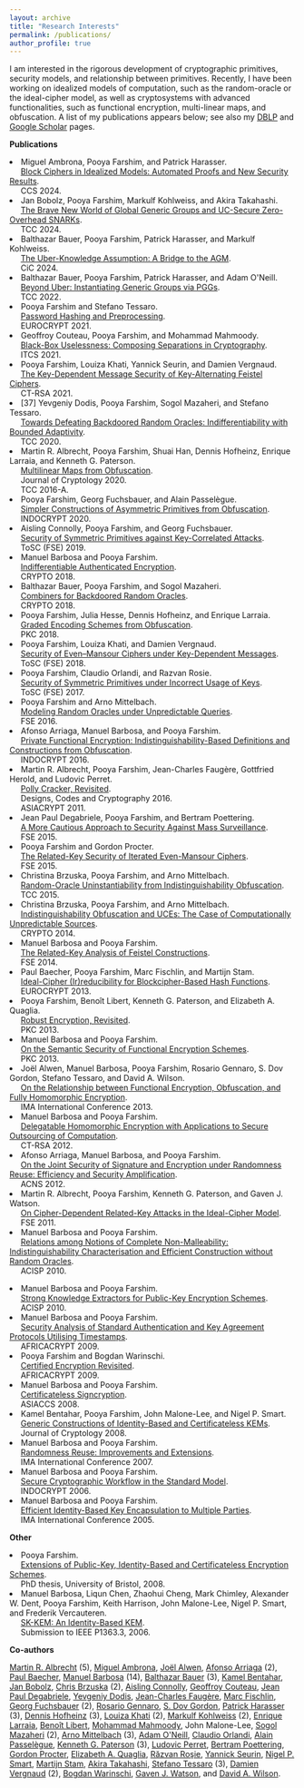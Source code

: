 ```yaml
---
layout: archive
title: "Research Interests"
permalink: /publications/
author_profile: true
---
```


<p>
	I am interested in the rigorous development of cryptographic primitives, security models, and relationship between primitives. Recently, I have been working on idealized models of computation, such as the random-oracle or the ideal-cipher model, as well as cryptosystems with advanced functionalities, such as functional encryption, multi-linear maps, and obfuscation. A list of my publications appears below; see also my <a href="http://www.informatik.uni-trier.de/~ley/db/indices/a-tree/f/Farshim:Pooya.html">DBLP</a> and <a href="http://scholar.google.com/citations?user=w_Pjc6MAAAAJ&amp;hl=en">Google Scholar</a> pages.
</p>
<p>
	<b>Publications</b>
</p>
<li>
	Miguel Ambrona, Pooya Farshim, and Patrick Harasser.<br>
	&nbsp;&nbsp;&nbsp;&nbsp; <a href="https://eprint.iacr.org/2024/">Block Ciphers in Idealized Models: Automated Proofs and New Security Results</a>.<br>
	&nbsp;&nbsp;&nbsp;&nbsp; CCS 2024.<br>
</li>
<li>
	Jan Bobolz, Pooya Farshim, Markulf Kohlweiss, and Akira Takahashi.<br>
	&nbsp;&nbsp;&nbsp;&nbsp; <a href="https://eprint.iacr.org/2024/818">The Brave New World of Global Generic Groups and UC-Secure Zero-Overhead SNARKs</a>.<br>
	&nbsp;&nbsp;&nbsp;&nbsp; TCC 2024.<br>
</li>
<li>
	Balthazar Bauer, Pooya Farshim, Patrick Harasser, and Markulf Kohlweiss.<br>
	&nbsp;&nbsp;&nbsp;&nbsp; <a href="https://eprint.iacr.org/2023/1601">The Uber-Knowledge Assumption: A Bridge to the AGM</a>.<br>
	&nbsp;&nbsp;&nbsp;&nbsp; CiC 2024.<br>
</li>
<li>
	Balthazar Bauer, Pooya Farshim, Patrick Harasser, and Adam O'Neill.<br>
	&nbsp;&nbsp;&nbsp;&nbsp; <a href="https://eprint.iacr.org/2022/1502">Beyond Uber: Instantiating Generic Groups via PGGs</a>.<br>
	&nbsp;&nbsp;&nbsp;&nbsp; TCC 2022.<br>
</li>
<li>
	Pooya Farshim and Stefano Tessaro.<br>
	&nbsp;&nbsp;&nbsp;&nbsp; <a href="https://iacr.org/cryptodb/data/paper.php?pubkey=30908">Password Hashing and Preprocessing</a>.<br>
	&nbsp;&nbsp;&nbsp;&nbsp; EUROCRYPT 2021.<br>
</li>
<li>
	Geoffroy Couteau, Pooya Farshim, and Mohammad Mahmoody.<br>
	&nbsp;&nbsp;&nbsp;&nbsp; <a href="https://eprint.iacr.org/2021/016">Black-Box Uselessness: Composing Separations in Cryptography</a>.<br>
	&nbsp;&nbsp;&nbsp;&nbsp; ITCS 2021.<br>
</li>
<li>
	Pooya Farshim, Louiza Khati, Yannick Seurin, and Damien Vergnaud.<br>
	&nbsp;&nbsp;&nbsp;&nbsp; <a href="https://eprint.iacr.org/2021/330">The Key-Dependent Message Security of Key-Alternating Feistel Ciphers</a>.<br>
	&nbsp;&nbsp;&nbsp;&nbsp; CT-RSA 2021.
</li>
<li>
	[37] Yevgeniy Dodis, Pooya Farshim, Sogol Mazaheri, and Stefano Tessaro.<br>
	&nbsp;&nbsp;&nbsp;&nbsp; <a href="https://eprint.iacr.org/2020/1199">Towards Defeating Backdoored Random Oracles: Indifferentiability with Bounded Adaptivity</a>.<br>
	&nbsp;&nbsp;&nbsp;&nbsp; TCC 2020.
</li>
<li>
	Martin R. Albrecht, Pooya Farshim, Shuai Han, Dennis Hofheinz, Enrique Larraia, and Kenneth G. Paterson.<br>
	&nbsp;&nbsp;&nbsp;&nbsp; <a href="https://eprint.iacr.org/2015/780">Multilinear Maps from Obfuscation</a>.<br>
	&nbsp;&nbsp;&nbsp;&nbsp; Journal of Cryptology 2020.<br> 
	&nbsp;&nbsp;&nbsp;&nbsp; TCC 2016-A.<br>
</li>
<li>
	Pooya Farshim, Georg Fuchsbauer, and Alain Passelègue.<br>
	&nbsp;&nbsp;&nbsp;&nbsp; <a href="https://eprint.iacr.org/2018/576">Simpler Constructions of Asymmetric Primitives from Obfuscation</a>.<br>
	&nbsp;&nbsp;&nbsp;&nbsp; INDOCRYPT 2020.
</li>
<li>
	Aisling Connolly, Pooya Farshim, and Georg Fuchsbauer.<br>
	&nbsp;&nbsp;&nbsp;&nbsp; <a href="https://eprint.iacr.org/2019/1000">Security of Symmetric Primitives against Key-Correlated Attacks</a>.<br>
	&nbsp;&nbsp;&nbsp;&nbsp; ToSC (FSE) 2019.
</li>
<li>
	Manuel Barbosa and Pooya Farshim.<br>
	&nbsp;&nbsp;&nbsp;&nbsp; <a href="https://eprint.iacr.org/2018/547">Indifferentiable Authenticated Encryption</a>.<br>
	&nbsp;&nbsp;&nbsp;&nbsp; CRYPTO 2018.
</li>
<li>
	Balthazar Bauer, Pooya Farshim, and Sogol Mazaheri.<br>
	&nbsp;&nbsp;&nbsp;&nbsp; <a href="https://eprint.iacr.org/2018/770">Combiners for Backdoored Random Oracles</a>.<br>
	&nbsp;&nbsp;&nbsp;&nbsp; CRYPTO 2018.
</li>
<li>
	Pooya Farshim, Julia Hesse, Dennis Hofheinz, and Enrique Larraia.<br>
	&nbsp;&nbsp;&nbsp;&nbsp; <a href="https://eprint.iacr.org/2018/011">Graded Encoding Schemes from Obfuscation</a>.<br>
	&nbsp;&nbsp;&nbsp;&nbsp; PKC 2018.
</li>
<li>
	Pooya Farshim, Louiza Khati, and Damien Vergnaud.<br>
	&nbsp;&nbsp;&nbsp;&nbsp; <a href="https://eprint.iacr.org/2017/475">Security of Even–Mansour Ciphers under Key-Dependent Messages</a>.<br>
	&nbsp;&nbsp;&nbsp;&nbsp; ToSC (FSE) 2018.
</li>
<li>
	Pooya Farshim, Claudio Orlandi, and Razvan Rosie.<br>
	&nbsp;&nbsp;&nbsp;&nbsp; <a href="http://tosc.iacr.org/index.php/ToSC/article/view/604/545">Security of Symmetric Primitives under Incorrect Usage of Keys</a>.<br>
	&nbsp;&nbsp;&nbsp;&nbsp; ToSC (FSE) 2017.
</li>
<li>
	Pooya Farshim and Arno Mittelbach.<br>
	&nbsp;&nbsp;&nbsp;&nbsp; <a href="https://eprint.iacr.org/2016/423.pdf">Modeling Random Oracles under Unpredictable Queries</a>.<br>
	&nbsp;&nbsp;&nbsp;&nbsp; FSE 2016.
</li>
<li>
	Afonso Arriaga, Manuel Barbosa, and Pooya Farshim.<br>
	&nbsp;&nbsp;&nbsp;&nbsp; <a href="http://eprint.iacr.org/2016/018.pdf">Private Functional Encryption: Indistinguishability-Based Definitions and Constructions from Obfuscation</a>.<br>
	&nbsp;&nbsp;&nbsp;&nbsp; INDOCRYPT 2016.
</li>
<li>
	Martin R. Albrecht, Pooya Farshim, Jean-Charles Faugère, Gottfried Herold, and Ludovic Perret.<br>
	&nbsp;&nbsp;&nbsp;&nbsp; <a href="http://eprint.iacr.org/2011/289">Polly Cracker, Revisited</a>.<br>
	&nbsp;&nbsp;&nbsp;&nbsp; Designs, Codes and Cryptography 2016.<br>
	&nbsp;&nbsp;&nbsp;&nbsp; ASIACRYPT 2011.<br>
</li>
<li>
	Jean Paul Degabriele, Pooya Farshim, and Bertram Poettering.<br>
	&nbsp;&nbsp;&nbsp;&nbsp; <a href="http://eprint.iacr.org/2015/748">A More Cautious Approach to Security Against Mass Surveillance</a>.<br>
	&nbsp;&nbsp;&nbsp;&nbsp; FSE 2015.
</li>
<li>
	Pooya Farshim and Gordon Procter.<br>
	&nbsp;&nbsp;&nbsp;&nbsp; <a href="http://eprint.iacr.org/2014/953">The Related-Key Security of Iterated Even-Mansour Ciphers</a>.<br>
	&nbsp;&nbsp;&nbsp;&nbsp; FSE 2015.
</li>
<li>
	Christina Brzuska, Pooya Farshim, and Arno Mittelbach.<br>
	&nbsp;&nbsp;&nbsp;&nbsp; <a href="http://eprint.iacr.org/2014/867">Random-Oracle Uninstantiability from Indistinguishability Obfuscation</a>.<br>
	&nbsp;&nbsp;&nbsp;&nbsp; TCC 2015.
</li>
<li>
	Christina Brzuska, Pooya Farshim, and Arno Mittelbach.<br>
	&nbsp;&nbsp;&nbsp;&nbsp; <a href="http://eprint.iacr.org/2014/099">Indistinguishability Obfuscation and UCEs: The Case of Computationally Unpredictable Sources</a>.<br>
	&nbsp;&nbsp;&nbsp;&nbsp; CRYPTO 2014.
</li>
<li>
	Manuel Barbosa and Pooya Farshim.<br>
	&nbsp;&nbsp;&nbsp;&nbsp; <a href="http://eprint.iacr.org/2014/093">The Related-Key Analysis of Feistel Constructions</a>.<br>
	&nbsp;&nbsp;&nbsp;&nbsp; FSE 2014.
</li>
<li>
	Paul Baecher, Pooya Farshim, Marc Fischlin, and Martijn Stam.<br>
	&nbsp;&nbsp;&nbsp;&nbsp; <a href="http://eprint.iacr.org/2013/350">Ideal-Cipher (Ir)reducibility for Blockcipher-Based Hash Functions</a>.<br>
	&nbsp;&nbsp;&nbsp;&nbsp; EUROCRYPT 2013.
</li>
<li>
	Pooya Farshim, Benoît Libert, Kenneth G. Paterson, and Elizabeth A. Quaglia.<br>
	&nbsp;&nbsp;&nbsp;&nbsp; <a href="http://eprint.iacr.org/2012/673">Robust Encryption, Revisited</a>.<br>
	&nbsp;&nbsp;&nbsp;&nbsp; PKC 2013.
</li>
<li>
	Manuel Barbosa and Pooya Farshim.<br>
	&nbsp;&nbsp;&nbsp;&nbsp; <a href="http://eprint.iacr.org/2012/474">On the Semantic Security of Functional Encryption Schemes</a>.<br>
	&nbsp;&nbsp;&nbsp;&nbsp; PKC 2013.
</li>
<li>
	Joël Alwen, Manuel Barbosa, Pooya Farshim, Rosario Gennaro, S. Dov Gordon, Stefano Tessaro, and David A. Wilson.<br>
	&nbsp;&nbsp;&nbsp;&nbsp; <a href="http://link.springer.com/chapter/10.1007/978-3-642-45239-0_5">On the Relationship between Functional Encryption, Obfuscation, and Fully Homomorphic Encryption</a>.<br>
	&nbsp;&nbsp;&nbsp;&nbsp; IMA International Conference 2013.
</li>
<li>
	Manuel Barbosa and Pooya Farshim.<br>
	&nbsp;&nbsp;&nbsp;&nbsp; <a href="http://eprint.iacr.org/2011/215">Delegatable Homomorphic Encryption with Applications to Secure Outsourcing of Computation</a>.<br>
	&nbsp;&nbsp;&nbsp;&nbsp; CT-RSA 2012.
</li>
<li>
	Afonso Arriaga, Manuel Barbosa, and Pooya Farshim.<br>
	&nbsp;&nbsp;&nbsp;&nbsp; <a href="http://eprint.iacr.org/2012/382">On the Joint Security of Signature and Encryption under Randomness Reuse: Efficiency and Security Amplification</a>.<br>
	&nbsp;&nbsp;&nbsp;&nbsp; ACNS 2012.
</li>
<li>
	Martin R. Albrecht, Pooya Farshim, Kenneth G. Paterson, and Gaven J. Watson.<br>
	&nbsp;&nbsp;&nbsp;&nbsp; <a href="http://eprint.iacr.org/2011/213">On Cipher-Dependent Related-Key Attacks in the Ideal-Cipher Model</a>.<br>
	&nbsp;&nbsp;&nbsp;&nbsp; FSE 2011.
</li>
<li>
	Manuel Barbosa and Pooya Farshim.<br>
	&nbsp;&nbsp;&nbsp;&nbsp; <a href="http://farshim.files.wordpress.com/2011/09/strongcca_full.pdf">Relations among Notions of Complete Non-Malleability: Indistinguishability Characterisation and Efficient Construction without Random Oracles</a>.<br>
	&nbsp;&nbsp;&nbsp;&nbsp; ACISP 2010.
</p>
<li>
	Manuel Barbosa and Pooya Farshim.<br>
	&nbsp;&nbsp;&nbsp;&nbsp; <a href="http://farshim.files.wordpress.com/2011/09/strongextractors_full.pdf">Strong Knowledge Extractors for Public-Key Encryption Schemes</a>.<br>
	&nbsp;&nbsp;&nbsp;&nbsp; ACISP 2010.
</li>
<li>
	Manuel Barbosa and Pooya Farshim.<br>
	&nbsp;&nbsp;&nbsp;&nbsp; <a href="http://farshim.files.wordpress.com/2011/09/ts.pdf">Security Analysis of Standard Authentication and Key Agreement Protocols Utilising Timestamps</a>.<br>
	&nbsp;&nbsp;&nbsp;&nbsp; AFRICACRYPT 2009.
</li>
<li>
	Pooya Farshim and Bogdan Warinschi.<br>
	&nbsp;&nbsp;&nbsp;&nbsp; <a href="http://farshim.files.wordpress.com/2011/09/newcl.pdf">Certified Encryption Revisited</a>.<br>
	&nbsp;&nbsp;&nbsp;&nbsp; AFRICACRYPT 2009.
</li>
<li>
	Manuel Barbosa and Pooya Farshim.<br>
	&nbsp;&nbsp;&nbsp;&nbsp; <a href="http://eprint.iacr.org/2008/143">Certificateless Signcryption</a>.<br>
	&nbsp;&nbsp;&nbsp;&nbsp; ASIACCS 2008.
</li>
<li>
	Kamel Bentahar, Pooya Farshim, John Malone-Lee, and Nigel P. Smart.<br>
	&nbsp;&nbsp;&nbsp;&nbsp; <a href="http://eprint.iacr.org/2005/058">Generic Constructions of Identity-Based and Certificateless KEMs</a>.<br>
	&nbsp;&nbsp;&nbsp;&nbsp; Journal of Cryptology 2008.
</li>
<li>
	Manuel Barbosa and Pooya Farshim.<br>
	&nbsp;&nbsp;&nbsp;&nbsp; <a href="http://farshim.files.wordpress.com/2011/09/reuse.pdf">Randomness Reuse: Improvements and Extensions</a>.<br>
	&nbsp;&nbsp;&nbsp;&nbsp; IMA International Conference 2007.
</li>
<li>
	Manuel Barbosa and Pooya Farshim.<br>
	&nbsp;&nbsp;&nbsp;&nbsp; <a href="http://eprint.iacr.org/2006/450">Secure Cryptographic Workflow in the Standard Model</a>.<br>
	&nbsp;&nbsp;&nbsp;&nbsp; INDOCRYPT 2006.
</li>
<li>
	Manuel Barbosa and Pooya Farshim.<br>
	&nbsp;&nbsp;&nbsp;&nbsp; <a href="http://eprint.iacr.org/2005/217">Efficient Identity-Based Key Encapsulation to Multiple Parties</a>.<br>
	&nbsp;&nbsp;&nbsp;&nbsp; IMA International Conference 2005.
</li>
<p>
	<strong>Other</strong>
</p>
<li>
	Pooya Farshim.<br>
	&nbsp;&nbsp;&nbsp;&nbsp; <a href="http://www.cs.bris.ac.uk/Publications/Papers/2000842.pdf">Extensions of Public-Key, Identity-Based and Certificateless Encryption Schemes</a>.<br>
	&nbsp;&nbsp;&nbsp;&nbsp; PhD thesis, University of Bristol, 2008.
</li>
<li>
	Manuel Barbosa, Liqun Chen, Zhaohui Cheng, Mark Chimley, Alexander W. Dent, Pooya Farshim, Keith Harrison, John Malone-Lee, Nigel P. Smart, and Frederik Vercauteren.<br>
	&nbsp;&nbsp;&nbsp;&nbsp; <a href="http://grouper.ieee.org/groups/1363/IBC/submissions/Barbosa-SK-KEM-2006-06.pdf">SK-KEM: An Identity-Based KEM</a>.<br>
	&nbsp;&nbsp;&nbsp;&nbsp; Submission to IEEE P1363.3, 2006.
</li>
<p>
	<strong>Co-authors</strong>
</p>
<p>
	<a href="http://martinralbrecht.wordpress.com">Martin R. Albrecht</a> (5),
	<a href="https://miguel-ambrona.github.io/">Miguel Ambrona</a>, 
	<a href="http://www.informatik.uni-trier.de/~ley/pers/hd/a/Alwen:Jo=euml=l.html">Joël Alwen</a>, 
	<a href="https://wwwen.uni.lu/snt/people/afonso_delerue_arriaga">Afonso Arriaga</a> (2), 
	<a href="http://www.cdc.informatik.tu-darmstadt.de/~baecher/">Paul Baecher</a>, 
	<a href="http://www3.di.uminho.pt/~mbb/">Manuel Barbosa</a> (14), 
	<a href="https://www.iacr.org/cryptodb/data/author.php?authorkey=10628"> Balthazar Bauer</a> (3), 
	<a href="http://scholar.google.co.uk/citations?user=5RPtPhYAAAAJ&amp;hl=en">Kamel Bentahar</a>, 
	<a href="https://jan-bobolz.de/">Jan Bobolz</a>, 
	<a href="http://chrisbrzuska.de">Chris Brzuska</a> (2), 
	<a href="https://www.di.ens.fr/aisling.connolly/research/">Aisling Connolly</a>, 
	<a href="http://www.geoffroycouteau.fr/">Geoffroy Couteau</a>, 
	<a href="http://www.isg.rhul.ac.uk/~psai074/">Jean Paul Degabriele</a>, 
	<a href="https://cs.nyu.edu/~dodis/">Yevgeniy Dodis</a>, 
	<a href="http://www-calfor.lip6.fr/~jcf/">Jean-Charles Faugère</a>, 
	<a href="http://www.fischlin.de">Marc Fischlin</a>, 
	<a href="https://www.di.ens.fr/~fuchsbau/">Georg Fuchsbauer</a> (2), 
	<a href="http://www-cs.ccny.cuny.edu/~rosario/">Rosario Gennaro</a>, 
	<a href="http://www.cs.columbia.edu/~gordon/">S. Dov Gordon</a>, 
	<a href="https://www.cryptoplexity.informatik.tu-darmstadt.de/cryptoplexity/team_cryptoplexity/patrick_harasser_cryptoplexity/index.en.jsp">Patrick Harasser</a> (3), 
	<a href="https://crypto.iti.kit.edu/hofheinz">Dennis Hofheinz</a> (3), 
	<a href="http://fr.viadeo.com/fr/profile/louiza.khati">Louiza Khati</a> (2),
	<a href="https://homepages.inf.ed.ac.uk/mkohlwei/">Markulf Kohlweiss</a> (2), 
	<a href="https://www.cs.bris.ac.uk/home/cseldv/">Enrique Larraia</a>, 
	<a href="https://research.technicolor.com/~BenoitLibert">Benoît Libert</a>, 
	<a href="https://www.cs.virginia.edu/~mohammad/">Mohammad Mahmoody</a>, John Malone-Lee, 
	<a href="http://www.cryptoplexity.informatik.tu-darmstadt.de/members/sogolmazaheri/sogolmazaheri.en.jsp">Sogol Mazaheri</a> (2), 
	<a href="http://www.arno-mittelbach.de">Arno Mittelbach</a> (3), 
	<a href="https://groups.cs.umass.edu/oneill/">Adam O'Neill</a>, 
	<a href="http://www.cs.au.dk/~orlandi/">Claudio Orlandi</a>, 
	<a href="http://www.di.ens.fr/~passelegue/">Alain Passelègue</a>, 
	<a href="http://www.isg.rhul.ac.uk/~kp/">Kenneth G. Paterson</a> (3), 
	<a href="http://www-polsys.lip6.fr/~perret/">Ludovic Perret</a>, 
	<a href="http://www.foc.rub.de/people/poettering.html.en">Bertram Poettering</a>, 
	<a href="http://scholar.google.co.uk/citations?user=oMbi7_oAAAAJ&amp;hl=en">Gordon Procter</a>, 
	<a href="http://lizquaglia.wordpress.com/‎">Elizabeth A. Quaglia</a>, <a href="https://www.di.ens.fr/RazvanRosie.html.en">Răzvan Roşie</a>, 
	<a href="http://yannickseurin.free.fr/">Yannick Seurin</a>, 
	<a href="http://www.cs.bris.ac.uk/~nigel/">Nigel P. Smart</a>, 
	<a href="http://www.cs.bris.ac.uk/~stam/">Martijn Stam</a>, 
	<a href="https://akiratk0355.github.io/">Akira Takahashi</a>, 
	<a href="http://people.csail.mit.edu/tessaro/">Stefano Tessaro</a> (3), 
	<a href="http://www.di.ens.fr/~vergnaud/">Damien Vergnaud</a> (2), 
	<a href="http://www.cs.bris.ac.uk/~bogdan/">Bogdan Warinschi</a>, 
	<a href="http://www.cs.bris.ac.uk/home/csgww/">Gaven J. Watson</a>, and 
	<a href="http://web.mit.edu/dwilson/www/">David A. Wilson</a>.
</p>